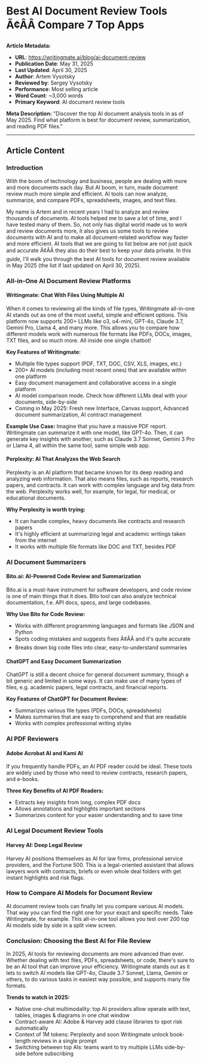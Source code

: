 # Best AI Document Review Tools Ã¢ÂÂ Compare 7 Top Apps

**Article Metadata:**

- **URL**: https://writingmate.ai/blog/ai-document-review
- **Publication Date**: May 31, 2025
- **Last Updated**: April 30, 2025
- **Author**: Artem Vysotsky
- **Reviewed by**: Sergey Vysotsky
- **Performance**: Most selling article
- **Word Count**: ~3,000 words
- **Primary Keyword**: AI document review tools

**Meta Description:** "Discover the top AI document analysis tools in as of May 2025. Find what platform is best for document review, summarization, and reading PDF files."

---

## Article Content

### Introduction

With the boom of technology and business, people are dealing with more and more documents each day. But AI boom, in turn, made document review much more simple and efficient. AI tools can now analyze, summarize, and compare PDFs, spreadsheets, images, and text files.

My name is Artem and in recent years I had to analyze and review thousands of documents. AI tools helped me to save a lot of time, and I have tested many of them. So, not only has digital world made us to work and review documents more, it also gives us some tools to review documents with AI and to make all document-related workflow way faster and more efficient. AI tools that we are going to list below are not just quick and accurate Ã¢ÂÂ they also do their best to keep your data private. In this guide, I'll walk you through the best AI tools for document review available in May 2025 (the list if last updated on April 30, 2025).

### All-in-One AI Document Review Platforms

#### Writingmate: Chat With Files Using Multiple AI

When it comes to reviewing all the kinds of file types, Writingmate all-in-one AI stands out as one of the most useful, simple and efficient options. This platform now supports 200+ LLMs like o3, o4-mini, GPT-4o, Claude 3.7, Gemini Pro, Llama 4, and many more. This allows you to compare how different models work with numerous file formats like PDFs, DOCs, images, TXT files, and so much more. All inside one single chatbot!

**Key Features of Writingmate:**

- Multiple file types support (PDF, TXT, DOC, CSV, XLS, images, etc.)
- 200+ AI models (including most recent ones) that are available within one platform
- Easy document management and collaborative access in a single platform
- AI model comparison mode. Check how different LLMs deal with your documents, side-by-side
- Coming in May 2025: Fresh new Interface, Canvas support, Advanced document summarization, AI contract management

**Example Use Case:**
Imagine that you have a massive PDF report. Writingmate can summarize it with one model, like GPT-4o. Then, it can generate key insights with another, such as Claude 3.7 Sonnet, Gemini 3 Pro or Llama 4, all within the same tool, same simple web app.

#### Perplexity: AI That Analyzes the Web Search

Perplexity is an AI platform that became known for its deep reading and analyzing web information. That also means files, such as reports, research papers, and contracts. It can work with complex language and big data from the web. Perplexity works well, for example, for legal, for medical, or educational documents.

**Why Perplexity is worth trying:**

- It can handle complex, heavy documents like contracts and research papers
- It's highly efficient at summarizing legal and academic writings taken from the internet
- It works with multiple file formats like DOC and TXT, besides PDF

### AI Document Summarizers

#### Bito.ai: AI-Powered Code Review and Summarization

Bito.ai is a must-have instrument for software developers, and code review is one of main things that it does. Bito tool can also analyze technical documentation, f.e. API docs, specs, and large codebases.

**Why Use Bito for Code Review:**

- Works with different programming languages and formats like JSON and Python
- Spots coding mistakes and suggests fixes Ã¢ÂÂ and it's quite accurate
- Breaks down big code files into clear, easy-to-understand summaries

#### ChatGPT and Easy Document Summarization

ChatGPT is still a decent choice for general document summary, though a bit generic and limited in some ways. It can make use of many types of files, e.g. academic papers, legal contracts, and financial reports.

**Key Features of ChatGPT for Document Review:**

- Summarizes various file types (PDFs, DOCs, spreadsheets)
- Makes summaries that are easy to comprehend and that are readable
- Works with complex professional writing styles

### AI PDF Reviewers

#### Adobe Acrobat AI and Kami AI

If you frequently handle PDFs, an AI PDF reader could be ideal. These tools are widely used by those who need to review contracts, research papers, and e-books.

**Three Key Benefits of AI PDF Readers:**

- Extracts key insights from long, complex PDF docs
- Allows annotations and highlights important sections
- Summarizes content for your easier understanding and to save time

### AI Legal Document Review Tools

#### Harvey AI: Deep Legal Review

Harvey AI positions themselves as AI for law firms, professional service providers, and the Fortune 500. This is a legal-oriented assistant that allows lawyers work with contracts, briefs or even whole deal folders with get instant highlights and risk flags.

### How to Compare AI Models for Document Review

AI document review tools can finally let you compare various AI models. That way you can find the right one for your exact and specific needs. Take Writingmate, for example. This all-in-one tool allows you test over 200 top AI models side by side in a split view screen.

### Conclusion: Choosing the Best AI for File Review

In 2025, AI tools for reviewing documents are more advanced than ever. Whether dealing with text files, PDFs, spreadsheets, or code, there's sure to be an AI tool that can improve your efficiency. Writingmate stands out as it lets to switch AI models like GPT-4o, Claude 3.7 Sonnet, Llama, Gemini or others, to do various tasks in easiest way possible, and supports many file formats.

**Trends to watch in 2025:**

- Native one-chat multimodality: top AI providers allow operate with text, tables, images & diagrams in one chat window
- Contract-aware AI: Adobe & Harvey add clause libraries to spot risk automatically
- Context of 1M tokens: Perplexity and soon Writingmate unlock book-length reviews in a single prompt
- Switching between top AIs: teams want to try multiple LLMs side-by-side before subscribing
